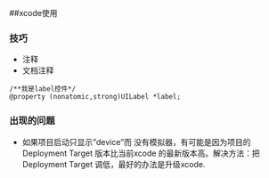 ##xcode使用

### 技巧
- 注释
 - 文档注释
 ```objc
/**我是label控件*/
@property (nonatomic,strong)UILabel *label;
```

### 出现的问题
- 如果项目启动只显示”device”而 没有模拟器，有可能是因为项目的Deployment Target 版本比当前xcode 的最新版本高。解决方法：把Deployment Target 调低，最好的办法是升级xcode.








  